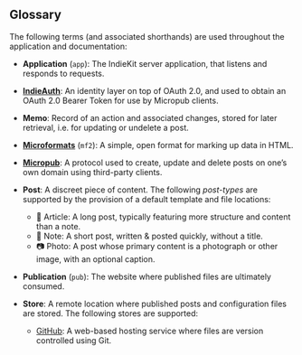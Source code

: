 ## Glossary

The following terms (and associated shorthands) are used throughout the application and documentation:

* **Application** (`app`): The IndieKit server application, that listens and responds to requests.

* **[IndieAuth](https://www.w3.org/TR/indieauth/)**: An identity layer on top of OAuth 2.0, and used to obtain an OAuth 2.0 Bearer Token for use by Micropub clients.

* **Memo**: Record of an action and associated changes, stored for later retrieval, i.e. for updating or undelete a post.

* **[Microformats](http://microformats.org/)** (`mf2`): A simple, open format for marking up data in HTML.

* **[Micropub](https://www.w3.org/TR/micropub/)**: A protocol used to create, update and delete posts on one’s own domain using third-party clients.

* **Post**: A discreet piece of content. The following *post-types* are supported by the provision of a default template and file locations:
  * 📄 Article: A long post, typically featuring more structure and content than a note.
  * 📔 Note: A short post, written & posted quickly, without a title.
  * 📷 Photo: A post whose primary content is a photograph or other image, with an optional caption.

* **Publication** (`pub`): The website where published files are ultimately consumed.

* **Store**: A remote location where published posts and configuration files are stored. The following stores are supported:
  * [GitHub](https://github.com): A web-based hosting service where files are version controlled using Git.
